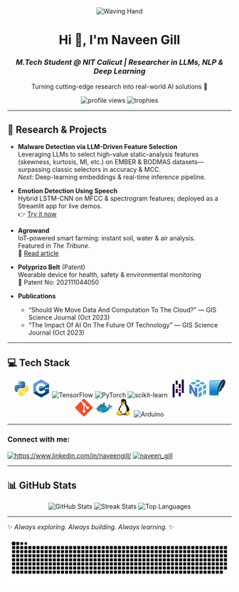 <div align="center">
  <img src="https://media.giphy.com/media/hvRJCLFzcasrR4ia7z/giphy.gif" width="100px" alt="Waving Hand"/>
  <h1>Hi 👋, I'm Naveen Gill</h1>
  <h3><em>M.Tech Student @ NIT Calicut | Researcher in LLMs, NLP & Deep Learning</em></h3>
  <p>Turning cutting-edge research into real-world AI solutions 🚀</p>
  <img src="https://komarev.com/ghpvc/?username=NaveenGill124&label=Profile%20views&color=0e75b6&style=flat" alt="profile views" />
  <img src="https://github-profile-trophy.vercel.app/?username=NaveenGill124&theme=radical&no-frame=true&row=1&column=5" alt="trophies" />
</div>

---

## 🔭 Research & Projects

- **Malware Detection via LLM-Driven Feature Selection**  
  Leveraging LLMs to select high-value static-analysis features (skewness, kurtosis, MI, etc.) on EMBER & BODMAS datasets—surpassing classic selectors in accuracy & MCC.  
  _Next_: Deep-learning embeddings & real-time inference pipeline.  

- **Emotion Detection Using Speech**  
  Hybrid LSTM-CNN on MFCC & spectrogram features; deployed as a Streamlit app for live demos.  
  👉 [Try it now](https://emotion-detection-using-speech.streamlit.app/)

- **Agrowand**  
  IoT-powered smart farming: instant soil, water & air analysis.  
  Featured in *The Tribune*.  
  🔗 [Read article](https://www.tribuneindia.com/news/haryana/agrowand-to-analyse-soil-water-air-in-a-blink-of-eye-says-dcrust-research-443297)

- **Polyprizo Belt** (Patent)  
  Wearable device for health, safety & environmental monitoring  
  📝 Patent No: 202111044050

- **Publications**  
  - “Should We Move Data And Computation To The Cloud?” — GIS Science Journal (Oct 2023)  
  - “The Impact Of AI On The Future Of Technology” — GIS Science Journal (Oct 2023)

---

## 💻 Tech Stack

<p align="center">
  <!-- Row 1 -->
  <img src="https://raw.githubusercontent.com/devicons/devicon/master/icons/python/python-original.svg"   alt="Python"     width="40" height="40" />
  <img src="https://raw.githubusercontent.com/devicons/devicon/master/icons/cplusplus/cplusplus-original.svg" alt="C++"        width="40" height="40" />
  <img src="https://www.vectorlogo.zone/logos/tensorflow/tensorflow-icon.svg"                         alt="TensorFlow" width="40" height="40" />
  <img src="https://www.vectorlogo.zone/logos/pytorch/pytorch-icon.svg"                               alt="PyTorch"    width="40" height="40" />

  <!-- Row 2 -->
  <img src="https://scikit-learn.org/stable/_static/scikit-learn-logo-small.png" alt="scikit-learn" width="100"/>

  <img src="https://raw.githubusercontent.com/devicons/devicon/master/icons/pandas/pandas-original.svg"                         alt="Pandas"      width="40" height="40" />
  <img src="https://raw.githubusercontent.com/devicons/devicon/master/icons/numpy/numpy-original.svg"                           alt="NumPy"       width="40" height="40" />
  <img src="https://raw.githubusercontent.com/devicons/devicon/master/icons/sqlite/sqlite-original.svg"                       alt="SQLite"      width="40" height="40" />

  <!-- Row 3 -->
  <img src="https://raw.githubusercontent.com/devicons/devicon/master/icons/git/git-original.svg"     alt="Git"      width="40" height="40" />
  <img src="https://raw.githubusercontent.com/devicons/devicon/master/icons/docker/docker-original.svg" alt="Docker"   width="40" height="40" />
  <img src="https://raw.githubusercontent.com/devicons/devicon/master/icons/linux/linux-original.svg"   alt="Linux"    width="40" height="40" />
  <img src="https://cdn.worldvectorlogo.com/logos/arduino-1.svg"                                      alt="Arduino"  width="40" height="40" />
</p>

---

<h3 align="left">Connect with me:</h3>
<p align="left">
<a href="https://linkedin.com/in/naveengill/" target="blank"><img align="center" src="https://raw.githubusercontent.com/rahuldkjain/github-profile-readme-generator/master/src/images/icons/Social/linked-in-alt.svg" alt="https://www.linkedin.com/in/naveengill/" height="30" width="40" /></a>
<a href="https://www.leetcode.com/naveen_gill" target="blank"><img align="center" src="https://raw.githubusercontent.com/rahuldkjain/github-profile-readme-generator/master/src/images/icons/Social/leet-code.svg" alt="naveen_gill" height="30" width="40" /></a>
</p>

---

## 📊 GitHub Stats

<p align="center">
  <img src="https://github-readme-stats.vercel.app/api?username=NaveenGill124&show_icons=true&theme=radical" alt="GitHub Stats" />
  <img src="https://github-readme-streak-stats.herokuapp.com/?user=NaveenGill124&theme=radical" alt="Streak Stats" />
  <img src="https://github-readme-stats.vercel.app/api/top-langs?username=NaveenGill124&layout=compact&theme=radical" alt="Top Languages" />
</p>

---

✨ _Always exploring. Always building. Always learning._ ✨

<picture>
  <source media="(prefers-color-scheme: dark)" srcset="https://raw.githubusercontent.com/NaveenGill124/NaveenGill124/output/github-snake-dark.svg" />
  <source media="(prefers-color-scheme: light)" srcset="https://raw.githubusercontent.com/NaveenGill124/NaveenGill124/output/github-snake.svg" />
  <img alt="github-snake" src="https://raw.githubusercontent.com/NaveenGill124/NaveenGill124/output/github-snake.svg" />
</picture>

